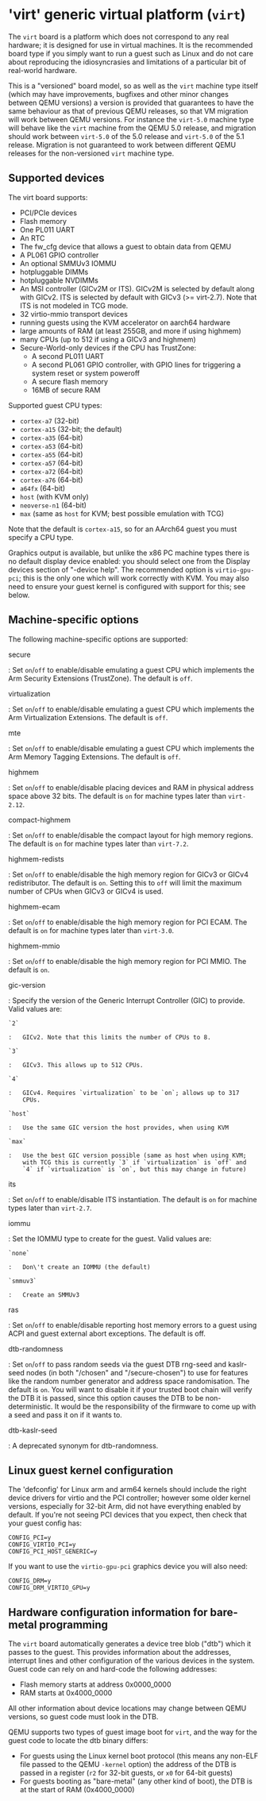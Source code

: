 # \'virt\' generic virtual platform (`virt`)

The `virt` board is a platform which does not correspond to any real
hardware; it is designed for use in virtual machines. It is the
recommended board type if you simply want to run a guest such as Linux
and do not care about reproducing the idiosyncrasies and limitations of
a particular bit of real-world hardware.

This is a \"versioned\" board model, so as well as the `virt` machine
type itself (which may have improvements, bugfixes and other minor
changes between QEMU versions) a version is provided that guarantees to
have the same behaviour as that of previous QEMU releases, so that VM
migration will work between QEMU versions. For instance the `virt-5.0`
machine type will behave like the `virt` machine from the QEMU 5.0
release, and migration should work between `virt-5.0` of the 5.0 release
and `virt-5.0` of the 5.1 release. Migration is not guaranteed to work
between different QEMU releases for the non-versioned `virt` machine
type.

## Supported devices

The virt board supports:

-   PCI/PCIe devices
-   Flash memory
-   One PL011 UART
-   An RTC
-   The fw_cfg device that allows a guest to obtain data from QEMU
-   A PL061 GPIO controller
-   An optional SMMUv3 IOMMU
-   hotpluggable DIMMs
-   hotpluggable NVDIMMs
-   An MSI controller (GICv2M or ITS). GICv2M is selected by default
    along with GICv2. ITS is selected by default with GICv3 (\>=
    virt-2.7). Note that ITS is not modeled in TCG mode.
-   32 virtio-mmio transport devices
-   running guests using the KVM accelerator on aarch64 hardware
-   large amounts of RAM (at least 255GB, and more if using highmem)
-   many CPUs (up to 512 if using a GICv3 and highmem)
-   Secure-World-only devices if the CPU has TrustZone:
    -   A second PL011 UART
    -   A second PL061 GPIO controller, with GPIO lines for triggering a
        system reset or system poweroff
    -   A secure flash memory
    -   16MB of secure RAM

Supported guest CPU types:

-   `cortex-a7` (32-bit)
-   `cortex-a15` (32-bit; the default)
-   `cortex-a35` (64-bit)
-   `cortex-a53` (64-bit)
-   `cortex-a55` (64-bit)
-   `cortex-a57` (64-bit)
-   `cortex-a72` (64-bit)
-   `cortex-a76` (64-bit)
-   `a64fx` (64-bit)
-   `host` (with KVM only)
-   `neoverse-n1` (64-bit)
-   `max` (same as `host` for KVM; best possible emulation with TCG)

Note that the default is `cortex-a15`, so for an AArch64 guest you must
specify a CPU type.

Graphics output is available, but unlike the x86 PC machine types there
is no default display device enabled: you should select one from the
Display devices section of \"-device help\". The recommended option is
`virtio-gpu-pci`; this is the only one which will work correctly with
KVM. You may also need to ensure your guest kernel is configured with
support for this; see below.

## Machine-specific options

The following machine-specific options are supported:

secure

:   Set `on`/`off` to enable/disable emulating a guest CPU which
    implements the Arm Security Extensions (TrustZone). The default is
    `off`.

virtualization

:   Set `on`/`off` to enable/disable emulating a guest CPU which
    implements the Arm Virtualization Extensions. The default is `off`.

mte

:   Set `on`/`off` to enable/disable emulating a guest CPU which
    implements the Arm Memory Tagging Extensions. The default is `off`.

highmem

:   Set `on`/`off` to enable/disable placing devices and RAM in physical
    address space above 32 bits. The default is `on` for machine types
    later than `virt-2.12`.

compact-highmem

:   Set `on`/`off` to enable/disable the compact layout for high memory
    regions. The default is `on` for machine types later than
    `virt-7.2`.

highmem-redists

:   Set `on`/`off` to enable/disable the high memory region for GICv3 or
    GICv4 redistributor. The default is `on`. Setting this to `off` will
    limit the maximum number of CPUs when GICv3 or GICv4 is used.

highmem-ecam

:   Set `on`/`off` to enable/disable the high memory region for PCI
    ECAM. The default is `on` for machine types later than `virt-3.0`.

highmem-mmio

:   Set `on`/`off` to enable/disable the high memory region for PCI
    MMIO. The default is `on`.

gic-version

:   Specify the version of the Generic Interrupt Controller (GIC) to
    provide. Valid values are:

    `2`

    :   GICv2. Note that this limits the number of CPUs to 8.

    `3`

    :   GICv3. This allows up to 512 CPUs.

    `4`

    :   GICv4. Requires `virtualization` to be `on`; allows up to 317
        CPUs.

    `host`

    :   Use the same GIC version the host provides, when using KVM

    `max`

    :   Use the best GIC version possible (same as host when using KVM;
        with TCG this is currently `3` if `virtualization` is `off` and
        `4` if `virtualization` is `on`, but this may change in future)

its

:   Set `on`/`off` to enable/disable ITS instantiation. The default is
    `on` for machine types later than `virt-2.7`.

iommu

:   Set the IOMMU type to create for the guest. Valid values are:

    `none`

    :   Don\'t create an IOMMU (the default)

    `smmuv3`

    :   Create an SMMUv3

ras

:   Set `on`/`off` to enable/disable reporting host memory errors to a
    guest using ACPI and guest external abort exceptions. The default is
    off.

dtb-randomness

:   Set `on`/`off` to pass random seeds via the guest DTB rng-seed and
    kaslr-seed nodes (in both \"/chosen\" and \"/secure-chosen\") to use
    for features like the random number generator and address space
    randomisation. The default is `on`. You will want to disable it if
    your trusted boot chain will verify the DTB it is passed, since this
    option causes the DTB to be non-deterministic. It would be the
    responsibility of the firmware to come up with a seed and pass it on
    if it wants to.

dtb-kaslr-seed

:   A deprecated synonym for dtb-randomness.

## Linux guest kernel configuration

The \'defconfig\' for Linux arm and arm64 kernels should include the
right device drivers for virtio and the PCI controller; however some
older kernel versions, especially for 32-bit Arm, did not have
everything enabled by default. If you\'re not seeing PCI devices that
you expect, then check that your guest config has:

    CONFIG_PCI=y
    CONFIG_VIRTIO_PCI=y
    CONFIG_PCI_HOST_GENERIC=y

If you want to use the `virtio-gpu-pci` graphics device you will also
need:

    CONFIG_DRM=y
    CONFIG_DRM_VIRTIO_GPU=y

## Hardware configuration information for bare-metal programming

The `virt` board automatically generates a device tree blob (\"dtb\")
which it passes to the guest. This provides information about the
addresses, interrupt lines and other configuration of the various
devices in the system. Guest code can rely on and hard-code the
following addresses:

-   Flash memory starts at address 0x0000_0000
-   RAM starts at 0x4000_0000

All other information about device locations may change between QEMU
versions, so guest code must look in the DTB.

QEMU supports two types of guest image boot for `virt`, and the way for
the guest code to locate the dtb binary differs:

-   For guests using the Linux kernel boot protocol (this means any
    non-ELF file passed to the QEMU `-kernel` option) the address of the
    DTB is passed in a register (`r2` for 32-bit guests, or `x0` for
    64-bit guests)
-   For guests booting as \"bare-metal\" (any other kind of boot), the
    DTB is at the start of RAM (0x4000_0000)
